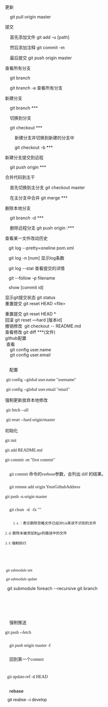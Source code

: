 <p>
	更新
</p>
<p>
	&nbsp;&nbsp;&nbsp;&nbsp;git pull origin master
</p>
<p>
	提交&nbsp;
</p>
<p>
	&nbsp; &nbsp; 首先添加文件 git add -u [path]
</p>
<p>
	&nbsp; &nbsp; 然后添加注释 git commit -m&nbsp;
</p>
<p>
	&nbsp; &nbsp; 最后提交 git push origin master
</p>
<p>
	查看所有分支
</p>
<p>
	&nbsp;&nbsp;&nbsp;&nbsp;git branch
</p>
<p>
	&nbsp; &nbsp; git branch -a 查看所有分支&nbsp;
</p>
<p>
	新建分支
</p>
<p>
	&nbsp;&nbsp;&nbsp;&nbsp;git branch ***
</p>
<p>
	&nbsp;&nbsp;&nbsp;&nbsp;切换到分支
</p>
<p>
	&nbsp;&nbsp;&nbsp;&nbsp;git checkout ***
</p>
<p>
	&nbsp;&nbsp;&nbsp;&nbsp;&nbsp;&nbsp;&nbsp;&nbsp;新建分支并切换到新建的分支中
</p>
<p>
	&nbsp;&nbsp;&nbsp;&nbsp;&nbsp;&nbsp;&nbsp;&nbsp;git checkout -b ***
</p>
<p>
	新建分支提交到远程
</p>
<p>
	&nbsp;&nbsp;&nbsp;&nbsp;git push origin ***
</p>
<p>
	合并代码到主干
</p>
<p>
	&nbsp;&nbsp;&nbsp;&nbsp;首先切换到主分支 git checkout master
</p>
<p>
	&nbsp;&nbsp;&nbsp;&nbsp;在主分支中合并 git merge ***
</p>
<p>
	删除本地分支
</p>
<p>
	&nbsp;&nbsp;&nbsp;&nbsp;git branch -d ***
</p>
<p>
	&nbsp; &nbsp; 删除远程分支 git push origin :***
</p>
<p>
	查看某一文件改动历史&nbsp;
</p>
<p>
	&nbsp; &nbsp;git log --pretty=oneline pom.xml
</p>
<p>
	&nbsp; &nbsp;git log -n [num] 显示log条数
</p>
<p>
	&nbsp; &nbsp;git log --stat 查看提交的详情<span style="font-family:Monaco, Menlo, Consolas, &quot;font-size:13px;white-space:pre-wrap;padding:0px;margin-top:0px;margin-bottom:0px;line-height:1.42857;color:#333333;word-break:break-all;word-wrap:break-word;background-color:#F5F5F5;border:1px solid #CCCCCC;border-radius:4px;"></span> 
</p>
<p>
	&nbsp; &nbsp;git --follow -p filename
</p>
<p>
	&nbsp; &nbsp;show [commit id]
</p>
<p>
	显示git提交状态 git status&nbsp;<br />
重置提交 git reset HEAD &lt;file&gt;
</p>
<p>
	重置提交&nbsp;git&nbsp;reset HEAD *<br />
回滚 git reset —hard [版本id]<br />
撤销修改 &nbsp;git checkout -- README.md<br />
查看修改 git diff ***(文件)<br />
github配置<br />
&nbsp;查看<br />
&nbsp; &nbsp; git config user.name&nbsp;<br />
&nbsp; &nbsp; git config user.email &nbsp;
</p>
<p style="white-space:pre-wrap;word-wrap:break-word;box-sizing:border-box;margin-top:0px;margin-bottom:10.5px;font-family:&quot;padding:10px;font-size:14px;line-height:1.45;word-break:break-all;color:#333333;background-color:rgba(128, 128, 128, 0.05);border:1px solid rgba(128, 128, 128, 0.075);border-radius:0px;">
	配置<br />
&nbsp;git config --global user.name "username"&nbsp;<br />
&nbsp;git config --global user.email "email" &nbsp;<br />
强制更新放弃本地修改&nbsp;<br />
&nbsp;git fetch --all&nbsp;<br />
&nbsp;git reset --hard origin/master&nbsp;<br />
初始化<br />
git init<br />
git add README.md<br />
git commit -m "first commit"
</p>
<p style="white-space:pre-wrap;word-wrap:break-word;box-sizing:border-box;margin-top:0px;margin-bottom:10.5px;font-family:&quot;padding:10px;font-size:14px;line-height:1.45;word-break:break-all;color:#333333;background-color:rgba(128, 128, 128, 0.05);border:1px solid rgba(128, 128, 128, 0.075);border-radius:0px;">
	git commit 命令的verbose参数，会列出 diff 的结果。
</p>
<p style="white-space:pre-wrap;word-wrap:break-word;box-sizing:border-box;margin-top:0px;margin-bottom:10.5px;font-family:&quot;padding:10px;font-size:14px;line-height:1.45;word-break:break-all;color:#333333;background-color:rgba(128, 128, 128, 0.05);border:1px solid rgba(128, 128, 128, 0.075);border-radius:0px;">
	git remote add origin YourGithubAddress<br />
git push -u origin master
</p>
<p style="white-space:pre-wrap;word-wrap:break-word;box-sizing:border-box;margin-top:0px;margin-bottom:10.5px;font-family:&quot;padding:10px;font-size:14px;line-height:1.45;word-break:break-all;color:#333333;background-color:rgba(128, 128, 128, 0.05);border:1px solid rgba(128, 128, 128, 0.075);border-radius:0px;">
	<span style="font-family:&quot;padding:0px;font-size:inherit;color:inherit;background-color:transparent;white-space:pre;border-radius:0px;word-wrap:normal;">git clean  -d  -fx ""</span> 
</p>
<p style="white-space:pre-wrap;word-wrap:break-word;box-sizing:border-box;margin-top:0px;margin-bottom:10.5px;font-family:&quot;padding:10px;font-size:14px;line-height:1.45;word-break:break-all;color:#333333;background-color:rgba(128, 128, 128, 0.05);border:1px solid rgba(128, 128, 128, 0.075);border-radius:0px;">
	<code style="box-sizing:border-box;font-family:&quot;padding:0px;font-size:inherit;color:inherit;background-color:transparent;white-space:pre;border-radius:0px;word-wrap:normal;">&nbsp;&nbsp;&nbsp;&nbsp;1. x ：表示删除忽略文件已经对Git来说不识别的文件&nbsp;<br />
2. d: 删除未被添加到git的路径中的文件&nbsp;<br />
3. f: 强制执行<br />
</code> 
</p>
<p>
	<code style="box-sizing:border-box;font-family:&quot;padding:0px;font-size:inherit;color:inherit;background-color:transparent;white-space:pre;border-radius:0px;word-wrap:normal;"> </code> 
</p>
<p>
	<code style="box-sizing:border-box;font-family:&quot;padding:0px;font-size:inherit;color:inherit;background-color:transparent;white-space:pre;border-radius:0px;word-wrap:normal;"> git submodule init</code> 
</p>
<p>
	<code style="box-sizing:border-box;font-family:&quot;padding:0px;font-size:inherit;color:inherit;background-color:transparent;white-space:pre;border-radius:0px;word-wrap:normal;"> git submodule update</code> 
</p>
<code style="box-sizing:border-box;font-family:&quot;padding:0px;font-size:inherit;color:inherit;background-color:transparent;white-space:pre;border-radius:0px;word-wrap:normal;"> </code> git submodule foreach --recursive git branch
<p>
	<br />
</p>
<p>
	<br />
</p>
<p style="white-space:pre-wrap;word-wrap:break-word;box-sizing:border-box;margin-top:0px;margin-bottom:10.5px;font-family:&quot;padding:10px;font-size:14px;line-height:1.45;word-break:break-all;color:#333333;background-color:rgba(128, 128, 128, 0.05);border:1px solid rgba(128, 128, 128, 0.075);border-radius:0px;">
	强制推送<br />
git push --fetch
</p>
<p style="white-space:pre-wrap;word-wrap:break-word;box-sizing:border-box;margin-top:0px;margin-bottom:10.5px;font-family:&quot;padding:10px;font-size:14px;line-height:1.45;word-break:break-all;color:#333333;background-color:rgba(128, 128, 128, 0.05);border:1px solid rgba(128, 128, 128, 0.075);border-radius:0px;">
	git push origin master -f
</p>
<p style="white-space:pre-wrap;word-wrap:break-word;box-sizing:border-box;margin-top:0px;margin-bottom:10.5px;font-family:&quot;padding:10px;font-size:14px;line-height:1.45;word-break:break-all;color:#333333;background-color:rgba(128, 128, 128, 0.05);border:1px solid rgba(128, 128, 128, 0.075);border-radius:0px;">
	回到第一个commit
</p>
<p style="white-space:pre-wrap;word-wrap:break-word;box-sizing:border-box;margin-top:0px;margin-bottom:10.5px;font-family:&quot;padding:10px;font-size:14px;line-height:1.45;word-break:break-all;color:#333333;background-color:rgba(128, 128, 128, 0.05);border:1px solid rgba(128, 128, 128, 0.075);border-radius:0px;">
<pre style="box-sizing:border-box;font-family:SFMono-Regular, Consolas, &quot;font-size:13.6px;margin-top:0px;margin-bottom:0px;word-wrap:normal;padding:16px;overflow:auto;line-height:1.45;background-color:#F6F8FA;border-radius:3px;word-break:normal;color:#24292E;">  git update-ref -d HEAD</pre>
</p>
<p style="white-space:pre-wrap;word-wrap:break-word;box-sizing:border-box;margin-top:0px;margin-bottom:10.5px;font-family:&quot;padding:10px;font-size:14px;line-height:1.45;word-break:break-all;color:#333333;background-color:rgba(128, 128, 128, 0.05);border:1px solid rgba(128, 128, 128, 0.075);border-radius:0px;">
	<span style="font-weight:600;color:#262626;font-family:-apple-system, BlinkMacSystemFont, &quot;font-size:15px;white-space:pre-wrap;background-color:#FFFFFF;">rebase</span> 
</p>
&nbsp;&nbsp;<span style="font-family:Verdana, Arial, Helvetica, sans-serif;font-size:14px;white-space:normal;background-color:#FFFFFF;">git reabse –i develop</span> 
<p>
	<br />
</p>